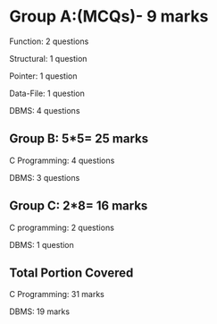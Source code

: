 # Group A:(MCQs)- 9 marks

Function: 2 questions

Structural: 1 question

Pointer: 1 question

Data-File: 1 question

DBMS: 4 questions

## Group B: 5*5= 25 marks

C Programming: 4 questions

DBMS: 3 questions

## Group C: 2*8= 16 marks

C programming: 2 questions

DBMS: 1 question

## Total Portion Covered

C Programming: 31 marks

DBMS: 19 marks
